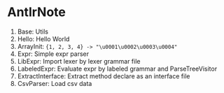 # AntlrNote

1. Base: Utils
2. Hello: Hello World
3. ArrayInit: `{1, 2, 3, 4} -> "\u0001\u0002\u0003\u0004"` 
4. Expr: Simple expr parser
5. LibExpr: Import lexer by lexer grammar file
6. LabeledExpr: Evaluate expr by labeled grammar and ParseTreeVisitor
7. ExtractInterface: Extract method declare as an interface file
8. CsvParser: Load csv data
